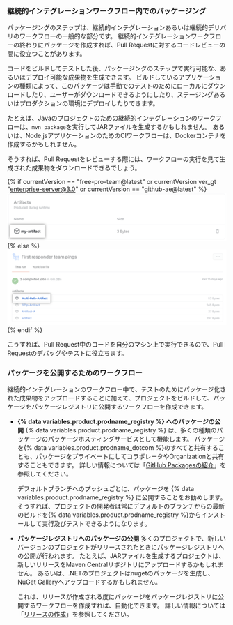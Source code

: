 ### 継続的インテグレーションワークフロー内でのパッケージング

パッケージングのステップは、継続的インテグレーションあるいは継続的デリバリのワークフローの一般的な部分です。 継続的インテグレーションワークフローの終わりにパッケージを作成すれば、Pull Requestに対するコードレビューの間に役立つことがあります。

コードをビルドしてテストした後、パッケージングのステップで実行可能な、あるいはデプロイ可能な成果物を生成できます。 ビルドしているアプリケーションの種類によって、このパッケージは手動でのテストのためにローカルにダウンロードしたり、ユーザーがダウンロードできるようにしたり、ステージングあるいはプロダクションの環境にデプロイしたりできます。

たとえば、Javaのプロジェクトのための継続的インテグレーションのワークフローは、`mvn package`を実行してJARファイルを生成するかもしれません。 あるいは、Node.jsアプリケーションのためのCIワークフローは、Dockerコンテナを作成するかもしれません。

そうすれば、Pull Requestをレビューする際には、ワークフローの実行を見て生成された成果物をダウンロードできるでしょう。

{% if currentVersion == "free-pro-team@latest" or currentVersion ver_gt "enterprise-server@3.0" or currentVersion == "github-ae@latest" %}
![成果物のダウンロードのドロップダウンメニュー](/assets/images/help/repository/artifact-drop-down-updated.png)
{% else %}
![成果物のダウンロードのドロップダウンメニュー](/assets/images/help/repository/artifact-drop-down.png)
{% endif %}

こうすれば、Pull Request中のコードを自分のマシン上で実行できるので、Pull Requestのデバッグやテストに役立ちます。

### パッケージを公開するためのワークフロー

継続的インテグレーションのワークフロー中で、テストのためにパッケージ化された成果物をアップロードすることに加えて、プロジェクトをビルドして、パッケージをパッケージレジストリに公開するワークフローを作成できます。

* **{% data variables.product.prodname_registry %} へのパッケージの公開**
  {% data variables.product.prodname_registry %} は、多くの種類のパッケージのパッケージホスティングサービスとして機能します。 パッケージを{% data variables.product.prodname_dotcom %}のすべてと共有することも、パッケージをプライベートにしてコラボレータやOrganizationと共有することもできます。 詳しい情報については「[GitHub Packagesの紹介](/packages/learn-github-packages/introduction-to-github-packages)」を参照してください。

  デフォルトブランチへのプッシュごとに、パッケージを {% data variables.product.prodname_registry %} に公開することをお勧めします。 そうすれば、プロジェクトの開発者は常にデフォルトのブランチからの最新のビルドを{% data variables.product.prodname_registry %}からインストールして実行及びテストできるようになります。

* **パッケージレジストリへのパッケージの公開** 多くのプロジェクトで、新しいバージョンのプロジェクトがリリースされたときにパッケージレジストリへの公開が行われます。 たとえば、JARファイルを生成するプロジェクトは、新しいリリースをMaven Centralリポジトリにアップロードするかもしれません。 あるいは、.NETのプロジェクトはnugetのパッケージを生成し、NuGet Galleryへアップロードするかもしれません。

  これは、リリースが作成される度にパッケージをパッケージレジストリに公開するワークフローを作成すれば、自動化できます。 詳しい情報については「[リリースの作成](/github/administering-a-repository/creating-releases)」を参照してください。
